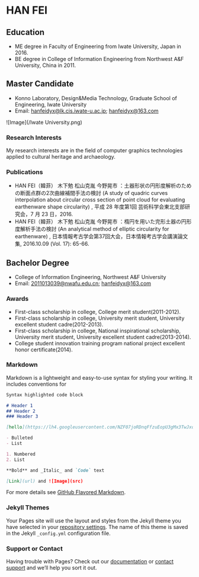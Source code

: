 # HAN FEI  

## Education
- ME degree in Faculty of Engineering from Iwate University, Japan in 2016.
- BE degree in College of Information Engineering from Northwest A&F University, China in 2011.

## Master Candidate
- Konno Laboratory, Design&Media Technology, Graduate School of Engineering, Iwate University 
- Email: hanfeidyx@lk.cis.iwate-u.ac.jp; hanfeidyx@163.com

![Image](/Iwate University.png)

### Research Interests
My research interests are in the field of computer graphics technologies applied to cultural heritage and archaeology.
### Publications
- HAN FEI（韓菲） 木下勉   松山克胤   今野晃市 ：土器形状の円形度解析のための断面点群の2次曲線補間手法の検討 (A study of quadric curves interpolation about circular cross section of point cloud for evaluating earthenware shape circularity) , 平成 28 年度第1回 芸術科学会東北支部研究会，7 月 23 日，2016.
- HAN FEI（韓菲） 木下勉   松山克胤   今野晃市 ：楕円を用いた完形土器の円形度解析手法の検討 (An analytical method of elliptic circularity for earthenware) , 日本情報考古学会第37回大会，日本情報考古学会講演論文集, 2016.10.09 (Vol. 17): 65-66.

## Bachelor Degree 
- College of Information Engineering, Northwest A&F University
- Email: 2011013039@nwafu.edu.cn; hanfeidyx@163.com
### Awards
- First-class scholarship in college, College merit student(2011-2012).
- First-class scholarship in college, University merit student, University excellent student cadre(2012-2013).
- First-class scholarship in college, National inspirational scholarship, University merit student, University excellent student cadre(2013-2014).
- College student innovation training program national project excellent honor certificate(2014).




### Markdown

Markdown is a lightweight and easy-to-use syntax for styling your writing. It includes conventions for

```markdown
Syntax highlighted code block

# Header 1
## Header 2
### Header 3

[hello](https://lh4.googleusercontent.com/NZF07joRDnqFfzuEopU3gMx3TwJxqmKc0f_7uuokI48Du9dJZJPVTjGhJhES4l4PdN8sxWK_=w874)

- Bulleted
- List

1. Numbered
2. List

**Bold** and _Italic_ and `Code` text

[Link](url) and ![Image](src)
```

For more details see [GitHub Flavored Markdown](https://guides.github.com/features/mastering-markdown/).

### Jekyll Themes

Your Pages site will use the layout and styles from the Jekyll theme you have selected in your [repository settings](https://github.com/hanfeidyx/hanfeidyx.github.io/settings). The name of this theme is saved in the Jekyll `_config.yml` configuration file.

### Support or Contact

Having trouble with Pages? Check out our [documentation](https://help.github.com/categories/github-pages-basics/) or [contact support](https://github.com/contact) and we’ll help you sort it out.
